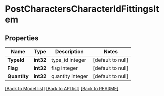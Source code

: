 # PostCharactersCharacterIdFittingsItem

## Properties
Name | Type | Description | Notes
------------ | ------------- | ------------- | -------------
**TypeId** | **int32** | type_id integer | [default to null]
**Flag** | **int32** | flag integer | [default to null]
**Quantity** | **int32** | quantity integer | [default to null]

[[Back to Model list]](../README.md#documentation-for-models) [[Back to API list]](../README.md#documentation-for-api-endpoints) [[Back to README]](../README.md)


